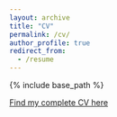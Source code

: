 ```yaml
---
layout: archive
title: "CV"
permalink: /cv/
author_profile: true
redirect_from:
  - /resume
---
```


{% include base_path %}

[Find my complete CV here](https://github.com/fteufel/fteufel.github.io/blob/master/files/CV_FTeufel25.pdf)

